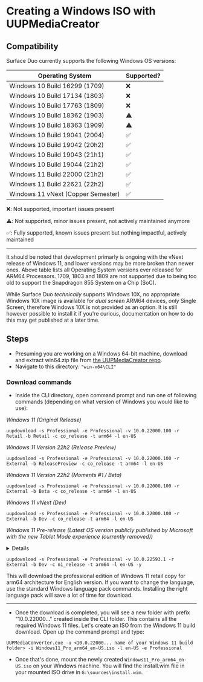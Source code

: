 # Creating a Windows ISO with UUPMediaCreator

## Compatibility

Surface Duo currently supports the following Windows OS versions:

| Operating System                                                          | Supported? |
|---------------------------------------------------------------------------|------------|
| Windows 10 Build 16299 (1709)                                             | ❌         |
| Windows 10 Build 17134 (1803)                                             | ❌         |
| Windows 10 Build 17763 (1809)                                             | ❌         |
| Windows 10 Build 18362 (1903)                                             | ⚠️         |
| Windows 10 Build 18363 (1909)                                             | ⚠️         |
| Windows 10 Build 19041 (2004)                                             | ✅         |
| Windows 10 Build 19042 (20h2)                                             | ✅         |
| Windows 10 Build 19043 (21h1)                                             | ✅         |
| Windows 10 Build 19044 (21h2)                                             | ✅         |
| Windows 11 Build 22000 (21h2)                                             | ✅         |
| Windows 11 Build 22621 (22h2)                                             | ✅         |
| Windows 11 vNext (Copper Semester)                                        | ✅         |


❌: Not supported, important issues present

⚠️: Not supported, minor issues present, not actively maintained anymore

✅: Fully supported, known issues present but nothing impactful, actively maintained

---

It should be noted that development primarly is ongoing with the vNext release of Windows 11, and lower versions may be more broken than newer ones. Above table lists all Operating System versions ever released for ARM64 Processors. 1709, 1803 and 1809 are not supported due to being too old to support the Snapdragon 855 System on a Chip (SoC).

While Surface Duo *technically* supports Windows 10X, no appropriate Windows 10X image is available for *dual screen* ARM64 devices, *only* Single Screen, therefore Windows 10X is not provided as an option. It is still however possible to install it if you're curious, documentation on how to do this may get published at a later time.

## Steps

- Presuming you are working on a Windows 64-bit machine, download and extract win64.zip file from [the UUPMediaCreator repo](https://github.com/gus33000/UUPMediaCreator). 
- Navigate to this directory: `"win-x64\CLI" `

### Download commands

-  Inside the CLI directory, open command prompt and run one of following commands (depending on what version of Windows you would like to use):

_Windows 11 (Original Release)_
```
uupdownload -s Professional -e Professional -v 10.0.22000.100 -r Retail -b Retail -c co_release -t arm64 -l en-US
```

_Windows 11 Version 22h2 (Release Preview)_
```
uupdownload -s Professional -e Professional -v 10.0.22000.100 -r External -b ReleasePreview -c co_release -t arm64 -l en-US
```

_Windows 11 Version 22h2 (Moments #1 / Beta)_
```
uupdownload -s Professional -e Professional -v 10.0.22000.100 -r External -b Beta -c co_release -t arm64 -l en-US
```

_Windows 11 vNext (Dev)_
```
uupdownload -s Professional -e Professional -v 10.0.22000.100 -r External -b Dev -c co_release -t arm64 -l en-US
```

_Windows 11 Pre-release (Latest OS version publicly published by Microsoft with the new Tablet Mode experience (currently removed))_

<details>

Below is a screenshot of the tablet experience:
  
![https://user-images.githubusercontent.com/3755345/166138815-bdc8d4f4-151b-4d37-aa7a-d68f75c259ce.png](https://media.discordapp.net/attachments/305682313264758785/1001118862063968256/unknown.png)
  
In order to force enable this feature, you need to set the following registry value:
  
```reg
[HKEY_CURRENT_USER\Software\Microsoft\Windows\CurrentVersion\Explorer]
"TabletPostureTaskbar"=dword:00000001
```
  
You will also need to enable the following features using a tool like [ViVeTool](https://github.com/thebookisclosed/ViVe/releases/latest):

```
STTest: 26008830
ShyTaskbar: 35599125
```
  
---

</details>

```
uupdownload -s Professional -e Professional -v 10.0.22593.1 -r External -b Dev -c ni_release -t arm64 -l en-US -y
```

This will download the professional edition of Windows 11 retail copy for arm64 architecture for English version. If you want to change the language, 
use the standard Windows language pack commands. Installing the right language pack will save a lot of time for download. 

---

- Once the download is completed, you will see a new folder with prefix "10.0.22000..." created inside the CLI folder. This 
  contains all the required Windows 11 files. Let's create an ISO from the Windows 11 build download. Open up the command prompt and type:

```
UUPMediaConverter.exe -u <10.0.22000... name of your Windows 11 build folder> -i Windows11_Pro_arm64_en-US.iso -l en-US -e Professional
```

- Once that's done, mount the newly created `Windows11_Pro_arm64_en-US.iso` on your Windows machine. You will find the install.wim file in your mounted ISO drive in `G:\sources\install.wim`. 
